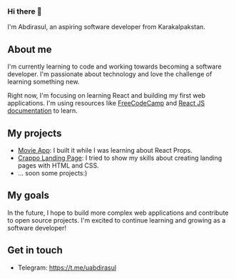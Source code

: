 ### Hi there 👋

I'm Abdirasul, an aspiring software developer from Karakalpakstan.

## About me

I'm currently learning to code and working towards becoming a software developer. I'm passionate about technology and love the challenge of learning something new.

Right now, I'm focusing on learning React and building my first web applications. I'm using resources like [FreeCodeCamp](https://www.freecodecamp.org/) and [React JS documentation](https://react.dev/) to learn.

## My projects

- [Movie App](https://github.com/uabdirasul/movieapp): I built it while I was learning about React Props.
- [Crappo Landing Page](https://github.com/uabdirasul/Crappo): I tried to show my skills about creating landing pages with HTML and CSS.
- ... soon some projects:)

## My goals

In the future, I hope to build more complex web applications and contribute to open source projects. I'm excited to continue learning and growing as a software developer!

## Get in touch

- Telegram: https://t.me/uabdirasul
